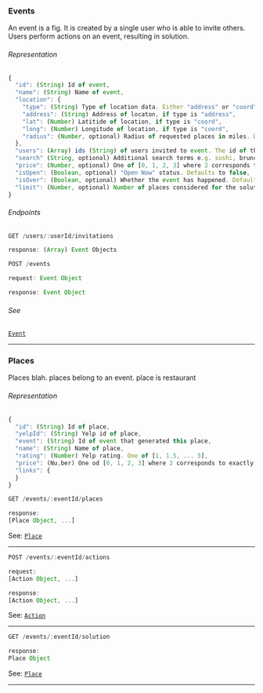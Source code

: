 ### Events

An event is a fig. It is created by a single user who is able to invite others. Users perform actions on an event, resulting in solution.
###### Representation
```js
{
  "id": (String) Id of event,
  "name": (String) Name of event,
  "location": {
    "type": (String) Type of location data. Either "address" or "coord",
    "address": (String) Address of locaton, if type is "address",
    "lat": (Number) Latitide of location, if type is "coord",
    "long": (Number) Longitude of location, if type is "coord",
    "radius": (Number, optional) Radius of requested places in miles. Defaults to todo
  },
  "users": (Array) ids (String) of users invited to event. The id of the event creator should come first in the array,
  "search" (String, optional) Additional search terms e.g. sushi, brunch,
  "price": (Number, optional) One of [0, 1, 2, 3] where 2 corresponds to $$$ or cheaper. Note the difference between price representation on Event Objects and Place Objects. Defaults to 3,
  "isOpen": (Boolean, optional) "Open Now" status. Defaults to false,
  "isOver": (Boolean, optional) Whether the event has happened. Defaults to false,
  "limit": (Number, optional) Number of places considered for the solution to this event. Defaults to 5
}
```

###### Endpoints
```js
GET /users/:userId/invitations

response: (Array) Event Objects
```

```js
POST /events

request: Event Object

response: Event Object
```

###### See
[`Event`]()
___

### Places

Places blah. places belong to an event. place is restaurant

###### Representation
```js
{
  "id": (String) Id of place,
  "yelpId": (String) Yelp id of place,
  "event": (String) Id of event that generated this place,
  "name": (String) Name of place,
  "rating": (Number) Yelp rating. One of [1, 1.5, ... 5],
  "price": (Nu,ber) One od [0, 1, 2, 3] where 2 corresponds to exactly $$$,
  "links": {
  }
}
```

```js
GET /events/:eventId/places

response:
[Place Object, ...]
```
See: [`Place`]()
___

```js
POST /events/:eventId/actions

request:
[Action Object, ...]

response:
[Action Object, ...]
```
See: [`Action`]()
___

```js
GET /events/:eventId/solution

response:
Place Object
```
See: [`Place`]()
___
